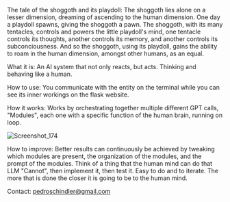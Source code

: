 The tale of the shoggoth and its playdoll: The shoggoth lies alone on a lesser dimension, dreaming of ascending to the human dimension. One day a playdoll spawns, giving the shoggoth a pawn. The shoggoth, with its many tentacles, controls and powers the little playdoll's mind, one tentacle controls its thoughts, another controls its memory, and another controls its subconciousness. And so the shoggoth, using its playdoll, gains the ability to roam in the human dimension, amongst other humans, as an equal. 

What it is:
An AI system that not only reacts, but acts. Thinking and behaving like a human.

How to use:
You communicate with the entity on the terminal while you can see its inner workings on the flask website.

How it works:
Works by orchestrating together multiple different GPT calls, "Modules", each one with a specific function of the human brain, running on loop.

![Screenshot_174](https://github.com/BRlkl/AGI-Samantha/assets/63427520/ab2428f0-9194-4163-a503-370904961dac)

How to improve:
Better results can continuously be achieved by tweaking which modules are present, the organization of the modules, and the prompt of the modules.
Think of a thing that the human mind can do that LLM "Cannot", then implement it, then test it. Easy to do and to iterate. The more that is done the closer it is going to be to the human mind.

Contact: 
pedroschindler@gmail.com
